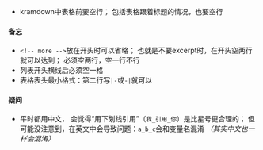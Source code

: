 - kramdown中表格前要空行；
包括表格跟着标题的情况，也要空行

#### 备忘
- `<!-- more -->`放在开头时可以省略；
也就是不要excerpt时，在开头空两行就可以达到；
必须空两行，空一行不行
- 列表开头横线后必须空一格
- 表格表头最小格式：第二行写`|-`或`-|`就可以

#### 疑问
- 平时都用中文，
会觉得“用下划线引用”（`我_引用_你`）是比星号更合理的；
但可能没注意到，在英文中会导致问题：`a_b_c`会和变量名混淆
*（其实中文也一样会混淆）*

